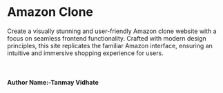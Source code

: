 # Amazon Clone<br>
<p>Create a visually stunning and user-friendly Amazon clone website with a focus on seamless
  frontend functionality. Crafted with modern design principles, this site replicates the familiar
  Amazon interface, ensuring an intuitive and immersive shopping experience for users.
</p><br>
<h4>Author Name:-Tanmay Vidhate</h4>
